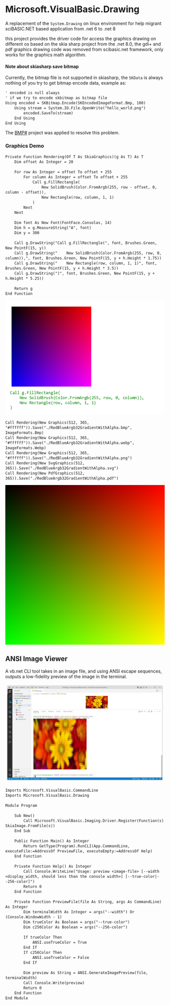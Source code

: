 # Microsoft.VisualBasic.Drawing

A replacement of the ``System.Drawing`` on linux environment for help migrant sciBASIC.NET based application from .net 6 to .net 8

this project provides the driver code for access the graphics drawing on different os based on the skia sharp project
from the .net 8.0, the gdi+ and pdf graphics drawing code was removed from scibasic.net framework, only works for the graphics math algorithm.

#### Note about skiasharp save bitmap

Currently, the bitmap file is not supported in skiasharp, the ``SKData`` is always nothing of you try to get bitmap encode data, example as:

```vbnet
' encoded is null always
' if we try to encode skbitmap as bitmap file
Using encoded = SKBitmap.Encode(SKEncodedImageFormat.Bmp, 100)
    Using stream = System.IO.File.OpenWrite("hello_world.png")
        encoded.SaveTo(stream)
    End Using
End Using
```

The [BMP#](https://github.com/dsoronda/bmp-sharp) project was applied to resolve this problem.

### Graphics Demo

```vbnet
Private Function Rendering(Of T As SkiaGraphics)(g As T) As T
    Dim offset As Integer = 20

    For row As Integer = offset To offset + 255
        For column As Integer = offset To offset + 255
            Call g.FillRectangle(
                New SolidBrush(Color.FromArgb(255, row - offset, 0, column - offset)),
                New Rectangle(row, column, 1, 1)
            )
        Next
    Next

    Dim font As New Font(FontFace.Consolas, 14)
    Dim h = g.MeasureString("A", font)
    Dim y = 300

    Call g.DrawString("Call g.FillRectangle(", font, Brushes.Green, New PointF(15, y))
    Call g.DrawString("    New SolidBrush(Color.FromArgb(255, row, 0, column)),", font, Brushes.Green, New PointF(15, y + h.Height * 1.75))
    Call g.DrawString("    New Rectangle(row, column, 1, 1)", font, Brushes.Green, New PointF(15, y + h.Height * 3.5))
    Call g.DrawString(")", font, Brushes.Green, New PointF(15, y + h.Height * 5.25))

    Return g
End Function
```

![](./demo/RedBlueArgb32GradientWithAlpha.png)

```vbnet
Call Rendering(New Graphics(512, 365, "#ffffff")).Save("./RedBlueArgb32GradientWithAlpha.bmp", ImageFormats.Bmp)
Call Rendering(New Graphics(512, 365, "#ffffff")).Save("./RedBlueArgb32GradientWithAlpha.webp", ImageFormats.Webp)
Call Rendering(New Graphics(512, 365, "#ffffff")).Save("./RedBlueArgb32GradientWithAlpha.png")
Call Rendering(New SvgGraphics(512, 365)).Save("./RedBlueArgb32GradientWithAlpha.svg")
Call Rendering(New PdfGraphics(512, 365)).Save("./RedBlueArgb32GradientWithAlpha.pdf")
```

![](./demo/RedGreen24BitGradient.svg)

## ANSI Image Viewer 

A vb.net CLI tool takes in an image file, and using ANSI escape sequences, outputs a low-fidelity preview of the image in the terminal.

![](demo/flower-true-color.JPG)

```vbnet
Imports Microsoft.VisualBasic.CommandLine
Imports Microsoft.VisualBasic.Drawing

Module Program

    Sub New()
        Call Microsoft.VisualBasic.Imaging.Driver.Register(Function(s) SkiaImage.FromFile(s))
    End Sub

    Public Function Main() As Integer
        Return GetType(Program).RunCLI(App.CommandLine, executeFile:=AddressOf PreviewFile, executeEmpty:=AddressOf Help)
    End Function

    Private Function Help() As Integer
        Call Console.WriteLine("Usage: preview <image-file> [--width <display_width, should less than the console width>] [--true-color|--256-color]")
        Return 0
    End Function

    Private Function PreviewFile(file As String, args As CommandLine) As Integer
        Dim terminalWidth As Integer = args("--width") Or (Console.WindowWidth - 1)
        Dim trueColor As Boolean = args("--true-color")
        Dim c256Color As Boolean = args("--256-color")

        If trueColor Then
            ANSI.useTrueColor = True
        End If
        If c256Color Then
            ANSI.useTrueColor = False
        End If

        Dim preview As String = ANSI.GenerateImagePreview(file, terminalWidth)
        Call Console.Write(preview)
        Return 0
    End Function
End Module

```